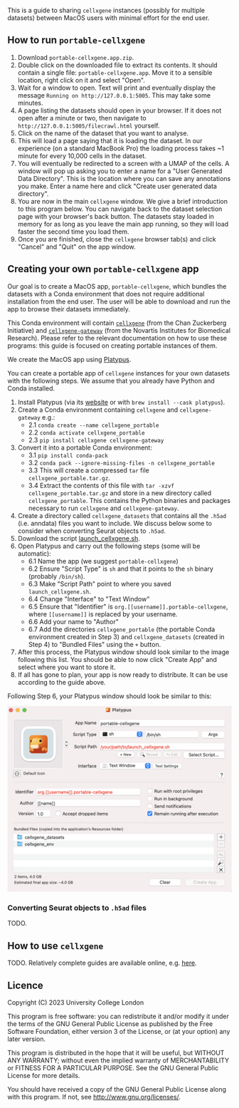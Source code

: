 This is a guide to sharing `cellxgene` instances (possibly for multiple
datasets) between MacOS users with minimal effort for the end user.

## How to run `portable-cellxgene`

1. Download `portable-cellxgene.app.zip`.
2. Double click on the downloaded file to extract its contents. It should
   contain a single file: `portable-cellxgene.app`. Move it to a sensible
   location, right click on it and select "Open".
3. Wait for a window to open. Text will print and eventually display the
   message `Running on http://127.0.0.1:5005`. This may take some minutes.
4. A page listing the datasets should open in your browser. If it does not open
   after a minute or two, then navigate to
   `http://127.0.0.1:5005/filecrawl.html` yourself.
5. Click on the name of the dataset that you want to analyse.
6. This will load a page saying that it is loading the dataset. In our
   experience (on a standard MacBook Pro) the loading process takes ~1 minute
   for every 10,000 cells in the dataset.
7. You will eventually be redirected to a screen with a UMAP of the cells. A
   window will pop up asking you to enter a name for a "User Generated Data
   Directory". This is the location where you can save any annotations you
   make. Enter a name here and click "Create user generated data directory".
8. You are now in the main `cellxgene` window. We give a brief introduction to
   this program below. You can navigate back to the dataset selection page with
   your browser's back button. The datasets stay loaded in memory for as long
   as you leave the main app running, so they will load faster the second time
   you load them.
9. Once you are finished, close the `cellxgene` browser tab(s) and click
   "Cancel" and "Quit" on the app window.

## Creating your own `portable-cellxgene` app

Our goal is to create a MacOS app, `portable-cellxgene`, which bundles
the datasets with a Conda environment that does not require
additional installation from the end user. The user will be able to download
and run the app to browse their datasets immediately.

This Conda environment will contain
[`cellxgene`](https://github.com/chanzuckerberg/cellxgene) (from the Chan
Zuckerberg Initiative) and
[`cellxgene-gateway`](https://github.com/Novartis/cellxgene-gateway) (from the
Novartis Institutes for Biomedical Research). Please refer to the relevant
documentation on how to use these programs: this guide is focused on creating
portable instances of them.

We create the MacOS app using [Platypus](https://sveinbjorn.org/platypus).

You can create a portable app of `cellxgene` instances for your own datasets
with the following steps. We assume that you already have Python and Conda
installed.

1. Install Platypus (via its [website](https://sveinbjorn.org/platypus) or with
   `brew install --cask platypus`).
2. Create a Conda environment containing `cellxgene` and `cellxgene-gateway`
   e.g.:
    * 2.1 `conda create --name cellxgene_portable`
    * 2.2 `conda activate cellxgene_portable`
    * 2.3 `pip install cellxgene cellxgene-gateway`
3. Convert it into a portable Conda environment:
    * 3.1 `pip install conda-pack`
    * 3.2 `conda pack --ignore-missing-files -n cellxgene_portable`
    * 3.3 This will create a compressed `tar` file `cellxgene_portable.tar.gz`.
    * 3.4 Extract the contents of this file with `tar -xzvf
      cellxgene_portable.tar.gz` and store in a new directory called
      `cellxgene_portable`. This contains the Python binaries and packages
      necessary to run `cellxgene` and `cellxgene-gateway`.
4. Create a directory called `cellxgene_datasets` that contains all the `.h5ad`
   (i.e. anndata) files you want to include. We discuss below some to consider
   when converting Seurat objects to `.h5ad`.
5. Download the script
   [launch_cellxgene.sh](https://raw.githubusercontent.com/george-hall-ucl/portable-cellxgene/main/launch_cellxgene.sh).
6. Open Platypus and carry out the following steps (some will be automatic):
    * 6.1 Name the app (we suggest `portable-cellxgene`)
    * 6.2 Ensure "Script Type" is `sh` and that it points to the `sh` binary
      (probably `/bin/sh`).
    * 6.3 Make "Script Path" point to where you saved `launch_cellxgene.sh`.
    * 6.4 Change "Interface" to "Text Window"
    * 6.5 Ensure that "Identifier" is `org.[[username]].portable-cellxgene`,
      where `[[username]]` is replaced by your username.
    * 6.6 Add your name to "Author"
    * 6.7 Add the directories `cellxgene_portable` (the portable Conda
      environment created in Step 3) and `cellxgene_datasets` (created in Step
      4) to "Bundled Files" using the `+` button.
7. After this process, the Platypus window should look similar to the image
   following this list. You should be able to now click "Create App" and select
   where you want to store it.
8. If all has gone to plan, your app is now ready to distribute. It can be use
   according to the guide above.

Following Step 6, your Platypus window should look be similar to this:
<p align="center">
  <img src="images/platypus_window.png" width="600">
</p>

### Converting Seurat objects to `.h5ad` files

TODO.

## How to use `cellxgene`

TODO. Relatively complete guides are available online, e.g.
[here](https://icbi-lab.github.io/cellxgene-user-guide/).

## Licence

Copyright (C) 2023 University College London

This program is free software: you can redistribute it and/or modify
it under the terms of the GNU General Public License as published by
the Free Software Foundation, either version 3 of the License, or
(at your option) any later version.

This program is distributed in the hope that it will be useful,
but WITHOUT ANY WARRANTY; without even the implied warranty of
MERCHANTABILITY or FITNESS FOR A PARTICULAR PURPOSE.  See the
GNU General Public License for more details.

You should have received a copy of the GNU General Public License
along with this program.  If not, see <http://www.gnu.org/licenses/>.
